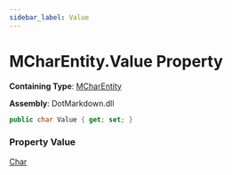 ```yaml
---
sidebar_label: Value
---
```


# MCharEntity\.Value Property

**Containing Type**: [MCharEntity](../index.md)

**Assembly**: DotMarkdown\.dll

```csharp
public char Value { get; set; }
```

### Property Value

[Char](https://docs.microsoft.com/en-us/dotnet/api/system.char)

